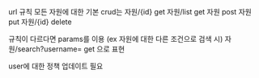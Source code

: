 url 규칙
모든 자원에 대한 기본 crud는
자원/{id} get
자원/list get
자원 post
자원 put
자원/{id} delete

규칙이 다르다면 params를 이용 (ex 자원에 대한 다른 조건으로 검색 시)
자원/search?username=  get 으로 표현

user에 대한 정책 업데이트 필요

